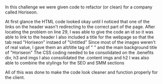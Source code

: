 In this challenge we were given code to refactor (or clean) for a company called Horiseon.

At first glance the HTML code looked okay until I noticed that one of the links on the header wasn't redirecting to the correct part of the page. After locating the problem on line 29, I was able to give the code an id so it was able to link to the header
I also included a title for the webpage so that the tab read "Horiseon" instaed of "Untitled"
Since most of the images weren't of real value, I gave them an alt/title tag of " " and the main background title of "Horiseon"
The CSS coding needed to be consolidated on the .benefits div, h3 and imgs
I also consolidated the .content imgs and h2
I was also able to combine the stylings for the SEO and SMM sections

All of this was done to make the code look cleaner and function properly for the client.
